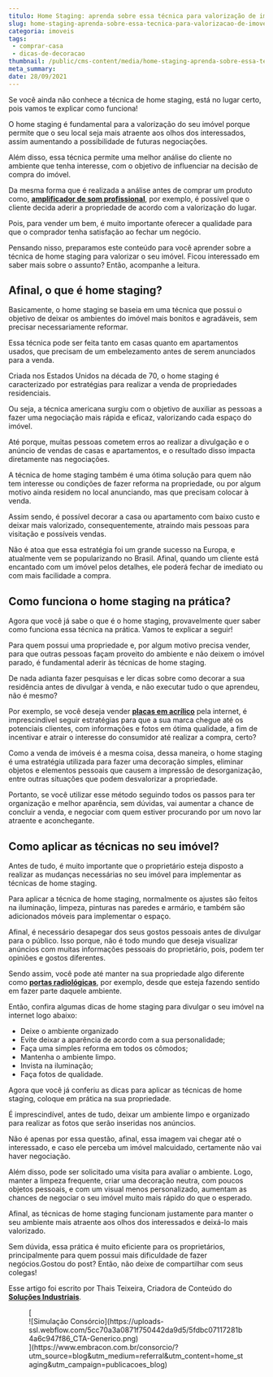 ```yaml
---
titulo: Home Staging: aprenda sobre essa técnica para valorização de imóveis
slug: home-staging-aprenda-sobre-essa-tecnica-para-valorizacao-de-imoveis
categoria: imoveis
tags:
 - comprar-casa
 - dicas-de-decoracao
thumbnail: /public/cms-content/media/home-staging-aprenda-sobre-essa-tecnica-para-valorizacao-de-imoveis.jpg
meta_summary: 
date: 28/09/2021
---
```

Se você ainda não conhece a técnica de home staging, está no lugar certo, pois vamos te explicar como funciona!

O home staging é fundamental para a valorização do seu imóvel porque permite que o seu local seja mais atraente aos olhos dos interessados, assim aumentando a possibilidade de futuras negociações.

Além disso, essa técnica permite uma melhor análise do cliente no ambiente que tenha interesse, com o objetivo de influenciar na decisão de compra do imóvel.

Da mesma forma que é realizada a análise antes de comprar um produto como, [**amplificador de som profissional**](http://solucoesindustriais.com.br/empresa/maquinas-e-equipamentos/fine-sound-ltda/produtos/eletroeletronica/amplificador-de-som-profissional), por exemplo, é possível que o cliente decida aderir a propriedade de acordo com a valorização do lugar.

Pois, para vender um bem, é muito importante oferecer a qualidade para que o comprador tenha satisfação ao fechar um negócio.

Pensando nisso, preparamos este conteúdo para você aprender sobre a técnica de home staging para valorizar o seu imóvel. Ficou interessado em saber mais sobre o assunto? Então, acompanhe a leitura.

Afinal, o que é home staging?
-----------------------------

Basicamente, o home staging se baseia em uma técnica que possui o objetivo de deixar os ambientes do imóvel mais bonitos e agradáveis, sem precisar necessariamente reformar.

Essa técnica pode ser feita tanto em casas quanto em apartamentos usados, que precisam de um embelezamento antes de serem anunciados para a venda.

Criada nos Estados Unidos na década de 70, o home staging é caracterizado por estratégias para realizar a venda de propriedades residenciais.

Ou seja, a técnica americana surgiu com o objetivo de auxiliar as pessoas a fazer uma negociação mais rápida e eficaz, valorizando cada espaço do imóvel.

Até porque, muitas pessoas cometem erros ao realizar a divulgação e o anúncio de vendas de casas e apartamentos, e o resultado disso impacta diretamente nas negociações.

A técnica de home staging também é uma ótima solução para quem não tem interesse ou condições de fazer reforma na propriedade, ou por algum motivo ainda residem no local anunciando, mas que precisam colocar à venda.

Assim sendo, é possível decorar a casa ou apartamento com baixo custo e deixar mais valorizado, consequentemente, atraindo mais pessoas para visitação e possíveis vendas.

Não é atoa que essa estratégia foi um grande sucesso na Europa, e atualmente vem se popularizando no Brasil. Afinal, quando um cliente está encantado com um imóvel pelos detalhes, ele poderá fechar de imediato ou com mais facilidade a compra.

Como funciona o home staging na prática? 
-----------------------------------------

Agora que você já sabe o que é o home staging, provavelmente quer saber como funciona essa técnica na prática. Vamos te explicar a seguir!

Para quem possui uma propriedade e, por algum motivo precisa vender, para que outras pessoas façam proveito do ambiente e não deixem o imóvel parado, é fundamental aderir às técnicas de home staging.

De nada adianta fazer pesquisas e ler dicas sobre como decorar a sua residência antes de divulgar à venda, e não executar tudo o que aprendeu, não é mesmo?

Por exemplo, se você deseja vender [**placas em acrílico**](http://solucoesindustriais.com.br/empresa/etiquetas-geral/gplaser-portolese-e-araujo/produtos/pecas/placas-em-acrilico) pela internet, é imprescindível seguir estratégias para que a sua marca chegue até os potenciais clientes, com informações e fotos em ótima qualidade, a fim de incentivar e atrair o interesse do consumidor até realizar a compra, certo?

Como a venda de imóveis é a mesma coisa, dessa maneira, o home staging é uma estratégia utilizada para fazer uma decoração simples, eliminar objetos e elementos pessoais que causem a impressão de desorganização, entre outras situações que podem desvalorizar a propriedade.

Portanto, se você utilizar esse método seguindo todos os passos para ter organização e melhor aparência, sem dúvidas, vai aumentar a chance de concluir a venda, e negociar com quem estiver procurando por um novo lar atraente e aconchegante.

Como aplicar as técnicas no seu imóvel?
---------------------------------------

Antes de tudo, é muito importante que o proprietário esteja disposto a realizar as mudanças necessárias no seu imóvel para implementar as técnicas de home staging.

Para aplicar a técnica de home staging, normalmente os ajustes são feitos na iluminação, limpeza, pinturas nas paredes e armário, e também são adicionados móveis para implementar o espaço.

Afinal, é necessário desapegar dos seus gostos pessoais antes de divulgar para o público. Isso porque, não é todo mundo que deseja visualizar anúncios com muitas informações pessoais do proprietário, pois, podem ter opiniões e gostos diferentes.

Sendo assim, você pode até manter na sua propriedade algo diferente como [**portas radiológicas**](http://solucoesindustriais.com.br/empresa/administracao-publica-1/mr-protecoes-radiologicas/produtos/construcao/portas-radiologicas), por exemplo, desde que esteja fazendo sentido em fazer parte daquele ambiente.

Então, confira algumas dicas de home staging para divulgar o seu imóvel na internet logo abaixo:

- Deixe o ambiente organizado
- Evite deixar a aparência de acordo com a sua personalidade;
- Faça uma simples reforma em todos os cômodos;
- Mantenha o ambiente limpo.
- Invista na iluminação;
- Faça fotos de qualidade.

Agora que você já conferiu as dicas para aplicar as técnicas de home staging, coloque em prática na sua propriedade.

É imprescindível, antes de tudo, deixar um ambiente limpo e organizado para realizar as fotos que serão inseridas nos anúncios.

Não é apenas por essa questão, afinal, essa imagem vai chegar até o interessado, e caso ele perceba um imóvel malcuidado, certamente não vai haver negociação.

Além disso, pode ser solicitado uma visita para avaliar o ambiente. Logo, manter a limpeza frequente, criar uma decoração neutra, com poucos objetos pessoais, e com um visual menos personalizado, aumentam as chances de negociar o seu imóvel muito mais rápido do que o esperado.

Afinal, as técnicas de home staging funcionam justamente para manter o seu ambiente mais atraente aos olhos dos interessados e deixá-lo mais valorizado.

Sem dúvida, essa prática é muito eficiente para os proprietários, principalmente para quem possui mais dificuldade de fazer negócios.Gostou do post? Então, não deixe de compartilhar com seus colegas!

Esse‌ ‌artigo‌ ‌foi‌ ‌escrito‌ ‌por‌ Thais Teixeira,‌ ‌Criadora‌ ‌de‌ ‌Conteúdo‌ ‌do‌ ‌‌[**Soluções‌ ‌Industriais‌**](https://www.solucoesindustriais.com.br/).‌

<figure class="w-richtext-figure-type-image w-richtext-align-center">[<div>![Simulação Consórcio](https://uploads-ssl.webflow.com/5cc70a3a0871f750442da9d5/5fdbc07117281b4a6c947f86_CTA-Generico.png)</div>](https://www.embracon.com.br/consorcio/?utm_source=blog&utm_medium=referral&utm_content=home_staging&utm_campaign=publicacoes_blog)</figure>

